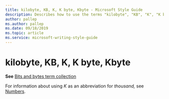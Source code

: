 ```yaml
---
title: kilobyte, KB, K, K byte, Kbyte - Microsoft Style Guide
description: Describes how to use the terms "kilobyte", "KB", "K", "K byte", and "Kbyte" in Microsoft content.
author: pallep
ms.author: pallep
ms.date: 09/18/2019
ms.topic: article
ms.service: microsoft-writing-style-guide
---
```


# kilobyte, KB, K, K byte, Kbyte

**See** [Bits and bytes term collection](~/a-z-word-list-term-collections/term-collections/bits-bytes-terms.md)

For information about using *K* as an abbreviation for *thousand,* see [Numbers](~/numbers.md).
